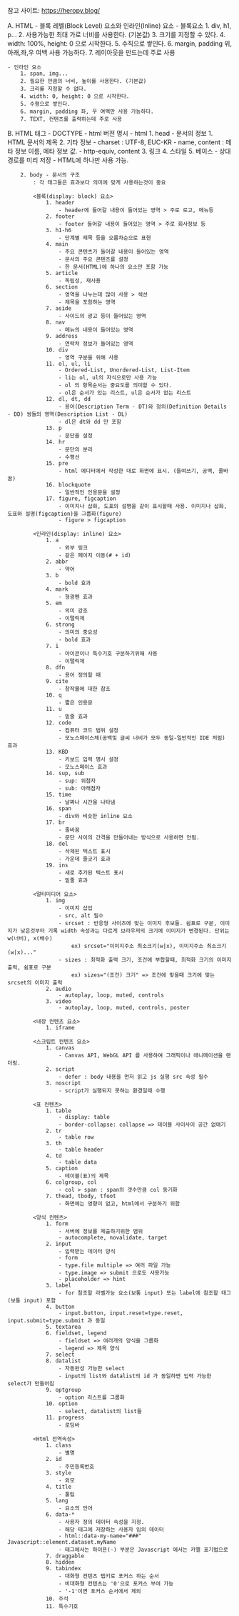 참고 사이트: https://heropy.blog/

A. HTML - 블록 레벨(Block Level) 요소와 인라인(Inline) 요소
    - 블록요소
        1. div, h1, p...
        2. 사용가능한 최대 가로 너비를 사용한다. (기본값)
        3. 크기를 지정할 수 있다.
        4. width: 100%, height: 0 으로 시작한다.
        5. 수직으로 쌓인다.
        6. margin, padding 위,아래,좌,우 여백 사용 가능하다.
        7. 레이아웃을 만드는데 주로 사용

    - 인라인 요소
        1. span, img...
        2. 필요한 만큼의 너비, 높이를 사용한다. (기본값)
        3. 크리를 지정할 수 없다.
        4. width: 0, height: 0 으로 시작한다.
        5. 수평으로 쌓인다.
        6. margin, padding 좌, 우 여백만 사용 가능하다.
        7. TEXT, 컨텐츠를 출력하는데 주로 사용

B. HTML 태그
    - DOCTYPE - html 버전 명시
    - html
        1. head - 문서의 정보
            1. HTML 문서의 제목 <title></title>
            2. 기타 정보 <meta>
                - charset : UTF-8, EUC-KR
                - name, content : 메타 정보 이름, 메타 정보 값.
                - http-equiv, content
            3. 링크 <link>
            4. 스타일 <style></style>
            5. 베이스 <base>
                - 상대경로를 미리 저장
                - HTML에 하나만 사용 가능.

        2. body - 문서의 구조
            : 각 태그들은 효과보다 의미에 맞게 사용하는것이 중요

            <블록(display: block) 요소>
                1. header
                    - header에 들어갈 내용이 들어있는 영역 > 주로 로고, 메뉴등
                2. footer
                    - footer 들어갈 내용이 들어있는 영역 > 주로 회사정보 등
                3. h1-h6
                    - 단계별 제목 등을 오름차순으로 표현
                4. main
                    - 주요 콘텐츠가 들어갈 내용이 들어있는 영역
                    - 문서의 주요 콘텐츠를 설정
                    - 한 문서(HTML)에 하나의 요소만 포함 가능
                5. article
                    - 독립성, 재사용
                6. section
                    - 영역을 나누는데 많이 사용 > 섹션
                    - 제목을 포함하는 영역
                7. aside
                    - 사이드의 광고 등이 들어있는 영역
                8. nav
                    - 메뉴의 내용이 들어있는 영역
                9. address
                    - 연락처 정보가 들어있는 영역
                10. div
                    - 영역 구분을 위해 사용
                11. ol, ul, li
                    - Ordered-List, Unordered-List, List-Item
                    - li는 ol, ul의 자식으로만 사용 가능
                    - ol 의 항목순서는 중요도를 의미할 수 있다.
                    - ol은 순서가 있는 리스트, ul은 순서가 없는 리스트
                12. dl, dt, dd
                    - 용어(Description Term - DT)와 정의(Definition Details - DD) 쌍들의 영역(Description List - DL)
                    - dl은 dt와 dd 만 포함
                13. p
                    - 문단을 설정
                14. hr
                    - 문단의 분리
                    - 수평선
                15. pre
                    - html 에디터에서 작성한 대로 화면에 표시. (들여쓰기, 공백, 줄바꿈)
                16. blockquote
                    - 일반적인 인용문을 설정
                17. figure, figcaption
                    - 이미지나 삽화, 도표의 설명을 같이 표시할때 사용. 이미지나 삽화, 도표와 설명(figcaption)을 그룹화(figure)
                    - figure > figcaption

            <인라인(display: inline) 요소>
                1. a
                    - 외부 링크
                    - 같은 페이지 이동(# + id)
                2. abbr
                    - 약어
                3. b
                    - bold 효과
                4. mark
                    - 형광펜 효과
                5. em
                    - 의미 강조
                    - 이탤릭체
                6. strong
                    - 의미의 중요성
                    - bold 효과
                7. i
                    - 아이콘이나 특수기호 구분하기위해 사용
                    - 이탤릭체
                8. dfn
                    - 용어 정의할 때
                9. cite
                    - 창작물에 대한 참조
                10. q
                    - 짧은 인용문
                11. u
                    - 밑줄 효과
                12. code
                    - 컴퓨터 코드 범위 설정
                    - 모노스페이스체(공백및 글씨 너비가 모두 동일-일반적인 IDE 처럼) 효과
                13. KBD
                    - 키보드 입력 명시 설정
                    - 모노스페이스 효과
                14. sup, sub
                    - sup: 위첨자
                    - sub: 아래첨자
                15. time
                    - 날짜나 시간을 나타냄
                16. span
                    - div와 비슷한 inline 요소
                17. br
                    - 줄바꿈
                    - 문단 사이의 간격을 만들어내는 방식으로 사용하면 안됨.
                18. del
                    - 삭제된 텍스트 표시
                    - 가운데 줄긋기 효과
                19. ins
                    - 새로 추가된 텍스트 표시
                    - 밑줄 효과

            <멀티미디어 요소>
                1. img
                    - 이미지 삽입
                    - src, alt 필수
                    - srcset : 반응형 사이즈에 맞는 이미지 후보들. 쉼표로 구분, 이미지가 낮은것부터 기록 width 속성과는 다르게 브라우저의 크기에 이미지가 변경된다. 단위는 w(너비), x(배수)
                        ex) srcset="이미지주소 최소크기(w|x), 이미지주소 최소크기(w|x)..."
                    - sizes : 최적화 출력 크기, 조건에 부합할때, 최적화 크기의 이미지 출력, 쉼표로 구분
                        ex) sizes="(조건) 크기" => 조건에 맞을때 크기에 맞는 srcset의 이미지 출력
                2. audio
                    - autoplay, loop, muted, controls
                3. video
                    - autoplay, loop, muted, controls, poster

            <내장 컨텐츠 요소>
                1. iframe
            
            <스크립트 컨텐츠 요소>
                1. canvas
                    - Canvas API, WebGL API 를 사용하여 그래픽이나 애니메이션을 랜더링.
                2. script
                    - defer : body 내용을 먼저 읽고 js 실행 src 속성 필수
                3. noscript
                    - script가 실행되지 못하는 환경일때 수행

            <표 컨텐츠>
                1. table
                    - display: table
                    - border-collapse: collapse => 테이블 사이사이 공간 없애기
                2. tr
                    - table row
                3. th
                    - table header
                4. td
                    - table data
                5. caption
                    - 테이블(표)의 제목
                6. colgroup, col
                    - col > span : span의 갯수만큼 col 동기화
                7. thead, tbody, tfoot
                    - 화면에는 영향이 없고, html에서 구분하기 위함

            <양식 컨텐츠>
                1. form
                    - 서버에 정보를 제출하기위한 범위
                    - autocomplete, novalidate, target
                2. input
                    - 입력받는 데이터 양식
                    - form
                    - type.file multiple => 여러 파일 가능
                    - type.image => submit 으로도 사용가능
                    - placeholder => hint
                3. label
                    - for 참조할 라벨가능 요소(보통 input) 또는 label에 참조할 태그(보통 input) 포함
                4. button
                    - input.button, input.reset=type.reset, input.submit=type.submit 과 동일
                5. textarea
                6. fieldset, legend
                    - fieldset => 여러개의 양식을 그룹화
                    - legend => 제목 양식
                7. select
                8. datalist
                    - 자동완성 가능한 select
                    - input의 list와 datalist의 id 가 동일하면 입력 가능한 select가 만들어짐
                9. optgroup
                    - option 리스트를 그룹화
                10. option
                    - select, datalist의 list들
                11. progress
                    - 로딩바

            <Html 전역속성>
                1. class
                    - 별명
                2. id
                    - 주민등록번호
                3. style
                    - 외모
                4. title
                    - 툴팁
                5. lang
                    - 요소의 언어
                6. data-*
                    - 사용자 정의 데이터 속성을 지정.
                    - 해당 태그에 저장하는 사용자 임의 데이터
                    - html::data-my-name="###" Javascript::element.dataset.myName
                    - 태그에서는 하이픈(-) 부분은 Javascript 에서는 카멜 표기법으로
                7. draggable
                8. hidden
                9. tabindex
                    - 대화형 컨텐츠 탭키로 포커스 하는 순서
                    - 비대화형 컨텐츠는 '0'으로 포커스 부여 가능
                    - '-1'이면 포커스 순서에서 제외
                10. 주석
                11. 특수기호